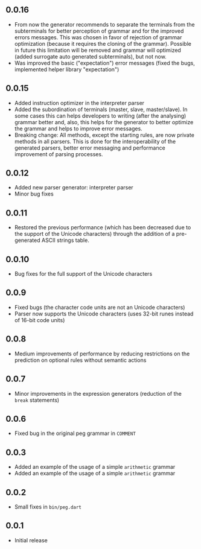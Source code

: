 ## 0.0.16

- From now the generator recommends to separate the terminals from the subterminals for better perception of grammar and for the improved errors messages. This was chosen in favor of rejection of grammar optimization (because it requires the cloning of the grammar). Possible in future this limitation will be removed and grammar will optimized (added surrogate auto generated subterminals), but not now.
- Was improved the basic ("expectation") error messages (fixed the bugs, implemented helper library "expectation")

## 0.0.15

- Added instruction optimizer in the interpreter parser
- Added the subordination of terminals (master, slave, master/slave). In some cases this can helps developers to writing (after the analysing) grammar better and, also, this helps for the generator to better optimize the grammar and helps to improve error messages.
- Breaking change: All methods, except the starting rules, are now private methods in all parsers. This is done for the interoperability of the generated parsers, better error messaging and performance improvement of parsing processes.

## 0.0.12

- Added new parser generator: interpreter parser
- Minor bug fixes

## 0.0.11

- Restored the previous performance (which has been decreased due to the support of the Unicode characters) through the addition of a pre-generated ASCII strings table.  

## 0.0.10

- Bug fixes for the full support of the Unicode characters

## 0.0.9

- Fixed bugs (the character code units are not an Unicode characters)
- Parser now supports the Unicode characters (uses 32-bit runes instead of 16-bit code units) 

## 0.0.8

- Medium improvements of performance by reducing restrictions on the prediction on optional rules without semantic actions

## 0.0.7

- Minor improvements in the expression generators (reduction of the `break` statements)

## 0.0.6

- Fixed bug in the original peg grammar in `COMMENT`

## 0.0.3

- Added an example of the usage of a simple `arithmetic` grammar
- Added an example of the usage of a simple `arithmetic` grammar

## 0.0.2

- Small fixes in `bin/peg.dart`

## 0.0.1

- Initial release

